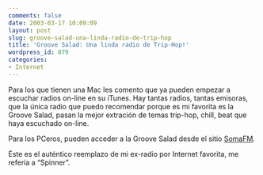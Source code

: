```yaml
---
comments: false
date: 2003-03-17 10:09:09
layout: post
slug: groove-salad-una-linda-radio-de-trip-hop
title: 'Groove Salad: Una linda radio de Trip-Hop!'
wordpress_id: 879
categories:
- Internet
---
```


Para los que tienen una Mac les comento que ya pueden empezar a escuchar radios on-line en su iTunes. Hay tantas radios, tantas emisoras, que la única radio que puedo recomendar porque es mi favorita es la Groove Salad, pasan la mejor extración de temas trip-hop, chill, beat que haya escuchado on-line.





Para los PCeros, pueden acceder a la Groove Salad desde el sitio [SomaFM](http://somafm.com/).





Éste es el auténtico reemplazo de mi ex-radio por Internet favorita, me refería a “Spinner”.




 

